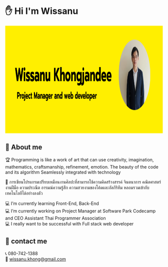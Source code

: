 # ✋ Hi I'm Wissanu

<img style=" width:1127px; height:344px" src="Picture/Wissanu-Branner.png" alt="profile">

## 📃 About me

🏆 Programming is like a work of art that can use creativity, imagination, mathematics, craftsmanship, refinement, emotion. The beauty of the code and its algorithm Seamlessly integrated with technology  

🌈 การเขียนโปรแกรมเปรียบเหมือนงานศิลปะที่สามารถใช้ความคิดสร้างสรรค์ จินตนาการ คณิตศาสตร์ งานฝีมือ ความประณีต อารมณ์ความรู้สึก ความสวยงามของโค้ดและอัลกิริทึม หลอมรวมเข้ากับเทคโนโลยีได้อย่างลงตัว

💻 I’m currently learning Front-End, Back-End  
💻 I’m currently working on Project Manager at Software Park Codecamp and CEO Assistant Thai Programmer Association  
💻 I really want to be successful with Full stack web developer  

## 🚩 contact me

📞 080-742-1388  
📧 wissanu.khong@gmail.com

